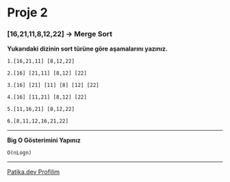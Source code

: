 # Proje 2

### **[16,21,11,8,12,22] -> Merge Sort**

**Yukarıdaki dizinin sort türüne göre aşamalarını yazınız.**
```
1.[16,21,11] [8,12,22]

2.[16] [21,11] [8,12] [22]

3.[16] [21] [11] [8] [12] [22]

4.[16] [11,21] [8,12] [22]

5.[11,16,21] [8,12,22]

6.[8,11,12,16,21,22]
```
---
**Big O Gösterimini Yapınız**
```
O(nLogn)

```
---

[Patika.dev Profilim](https://app.patika.dev/muzlufistik)


